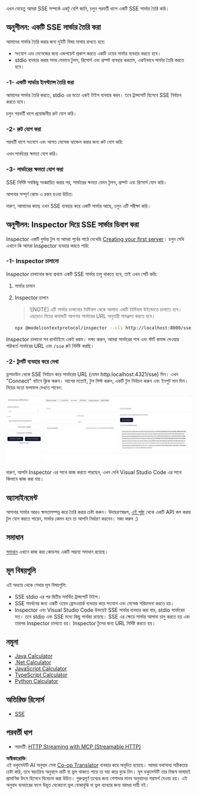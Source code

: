 <!--
CO_OP_TRANSLATOR_METADATA:
{
  "original_hash": "3dd2f1e39277c31b0e57e29d165354d6",
  "translation_date": "2025-06-12T23:17:11+00:00",
  "source_file": "03-GettingStarted/05-sse-server/README.md",
  "language_code": "bn"
}
-->
এখন যেহেতু আমরা SSE সম্পর্কে একটু বেশি জানি, চলুন পরবর্তী ধাপে একটি SSE সার্ভার তৈরি করি।

## অনুশীলন: একটি SSE সার্ভার তৈরি করা

আমাদের সার্ভার তৈরি করার জন্য দুইটি বিষয় মাথায় রাখতে হবে:

- সংযোগ এবং মেসেজের জন্য এন্ডপয়েন্ট প্রকাশ করতে একটি ওয়েব সার্ভার ব্যবহার করতে হবে।
- stdio ব্যবহার করার সময় যেভাবে টুলস, রিসোর্স এবং প্রম্পট ব্যবহার করতাম, একইভাবে সার্ভার তৈরি করতে হবে।

### -1- একটি সার্ভার ইনস্ট্যান্স তৈরি করা

আমাদের সার্ভার তৈরি করতে, stdio এর মতো একই টাইপ ব্যবহার করব। তবে ট্রান্সপোর্ট হিসেবে SSE নির্বাচন করতে হবে।

চলুন পরবর্তী ধাপে প্রয়োজনীয় রুট যোগ করি।

### -2- রুট যোগ করা

পরবর্তী ধাপে সংযোগ এবং আগত মেসেজ হ্যান্ডেল করার জন্য রুট যোগ করি:

এখন সার্ভারের ক্ষমতা যোগ করি।

### -3- সার্ভারের ক্ষমতা যোগ করা

SSE নির্দিষ্ট সবকিছু সংজ্ঞায়িত করার পর, সার্ভারের ক্ষমতা যেমন টুলস, প্রম্পট এবং রিসোর্স যোগ করি।

আপনার সম্পূর্ণ কোড এ রকম হওয়া উচিত:

দারুণ, আমাদের কাছে এখন SSE ব্যবহার করে একটি সার্ভার আছে, চলুন এটি পরীক্ষা করি।

## অনুশীলন: Inspector দিয়ে SSE সার্ভার ডিবাগ করা

Inspector একটি দুর্দান্ত টুল যা আমরা পূর্বের পাঠে দেখেছি [Creating your first server](/03-GettingStarted/01-first-server/README.md)। চলুন দেখি এখানে কি আমরা Inspector ব্যবহার করতে পারি:

### -1- Inspector চালানো

Inspector চালানোর জন্য প্রথমে একটি SSE সার্ভার চালু থাকতে হবে, তাই এখন সেটি করি:

1. সার্ভার চালান

1. Inspector চালান

    > ![NOTE]
    > এটি সার্ভার চালানোর টার্মিনাল থেকে আলাদা একটি টার্মিনাল উইন্ডোতে চালাতে হবে। এছাড়াও নিচের কমান্ডটি আপনার সার্ভারের URL অনুযায়ী সামঞ্জস্য করতে হবে।

    ```sh
    npx @modelcontextprotocol/inspector --cli http://localhost:8000/sse --method tools/list
    ```

Inspector চালানো সব রানটাইমে একই রকম। লক্ষ্য করুন, আমরা সার্ভারের পাথ এবং স্টার্ট কমান্ড দেওয়ার পরিবর্তে সার্ভারের URL এবং `/sse` রুট নির্দিষ্ট করছি।

### -2- টুলটি ব্যবহার করে দেখা

ড্রপডাউন থেকে SSE নির্বাচন করে সার্ভারের URL (যেমন http:localhost:4321/sse) দিন। এখন "Connect" বাটনে ক্লিক করুন। আগের মতোই, টুল লিস্ট করুন, একটি টুল নির্বাচন করুন এবং ইনপুট মান দিন। নিচের মতো ফলাফল দেখতে পাবেন:

![Inspector-এ চলমান SSE সার্ভার](../../../../translated_images/sse-inspector.d86628cc597b8fae807a31d3d6837842f5f9ee1bcc6101013fa0c709c96029ad.bn.png)

দারুণ, আপনি Inspector এর সাথে কাজ করতে পারছেন, এখন দেখি Visual Studio Code এর সাথে কিভাবে কাজ করা যায়।

## অ্যাসাইনমেন্ট

আপনার সার্ভার আরও ক্ষমতাসম্পন্ন করে তৈরি করার চেষ্টা করুন। উদাহরণস্বরূপ, [এই পৃষ্ঠা](https://api.chucknorris.io/) থেকে একটি API কল করার টুল যোগ করতে পারেন, সার্ভার কেমন হবে তা আপনি নির্ধারণ করবেন। মজা করুন :)

## সমাধান

[সমাধান](./solution/README.md) এখানে কাজ করা কোডসহ একটি সম্ভাব্য সমাধান রয়েছে।

## মূল বিষয়গুলি

এই অধ্যায় থেকে শেখার মূল বিষয়গুলি:

- SSE stdio এর পর দ্বিতীয় সমর্থিত ট্রান্সপোর্ট টাইপ।
- SSE সমর্থনের জন্য একটি ওয়েব ফ্রেমওয়ার্ক ব্যবহার করে সংযোগ এবং মেসেজ পরিচালনা করতে হয়।
- Inspector এবং Visual Studio Code উভয়েই SSE সার্ভার ব্যবহার করা যায়, stdio সার্ভারের মত। তবে stdio এবং SSE মধ্যে কিছু পার্থক্য রয়েছে। SSE এর ক্ষেত্রে সার্ভার আলাদা চালু করতে হয় এবং তারপর Inspector চালাতে হয়। Inspector টুলের জন্য URL নির্দিষ্ট করতে হয়।

## নমুনা

- [Java Calculator](../samples/java/calculator/README.md)
- [.Net Calculator](../../../../03-GettingStarted/samples/csharp)
- [JavaScript Calculator](../samples/javascript/README.md)
- [TypeScript Calculator](../samples/typescript/README.md)
- [Python Calculator](../../../../03-GettingStarted/samples/python)

## অতিরিক্ত রিসোর্স

- [SSE](https://developer.mozilla.org/en-US/docs/Web/API/Server-sent_events)

## পরবর্তী ধাপ

- পরবর্তী: [HTTP Streaming with MCP (Streamable HTTP)](/03-GettingStarted/06-http-streaming/README.md)

**অস্বীকারোক্তি**:  
এই ডকুমেন্টটি AI অনুবাদ সেবা [Co-op Translator](https://github.com/Azure/co-op-translator) ব্যবহার করে অনূদিত হয়েছে। আমরা যথাসাধ্য সঠিকতার চেষ্টা করি, তবে স্বয়ংক্রিয় অনুবাদে ত্রুটি বা ভুল থাকতে পারে তা দয়া করে বুঝে নিন। মূল ডকুমেন্টটি তার নিজস্ব ভাষায়ই প্রামাণিক উৎস হিসেবে বিবেচনা করা উচিত। গুরুত্বপূর্ণ তথ্যের জন্য পেশাদার মানব অনুবাদের পরামর্শ দেওয়া হয়। এই অনুবাদ ব্যবহারের ফলে উদ্ভূত যেকোনো ভুল বোঝাবুঝি বা ভুল ব্যাখ্যার জন্য আমরা দায়ী নই।